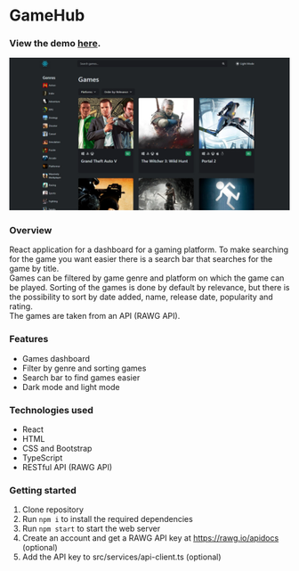 # GameHub
### View the demo [here](https://react-game-dashboard.netlify.app/).
![GameHub](https://raw.githubusercontent.com/paul963/react-game-dashboard/master/site-preview.webp)

### Overview
React application for a dashboard for a gaming platform. To make searching for the game you want easier there is a search bar that searches for the game by title.\
Games can be filtered by game genre and platform on which the game can be played. Sorting of the games is done by default by relevance, but there is the possibility to sort by date added, name, release date, popularity and rating.\
The games are taken from an API (RAWG API).

### Features
- Games dashboard
- Filter by genre and sorting games
- Search bar to find games easier
- Dark mode and light mode

### Technologies used
- React
- HTML
- CSS and Bootstrap
- TypeScript
- RESTful API (RAWG API)

### Getting started
1. Clone repository
2. Run `npm i` to install the required dependencies
3. Run `npm start` to start the web server
4. Create an account and get a RAWG API key at https://rawg.io/apidocs (optional)
5. Add the API key to src/services/api-client.ts (optional)